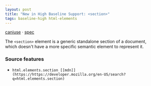 ```yaml
---
layout: post
title: "New in High Baseline Support: <section>"
tags: baseline-high html-elements
---
```


[caniuse](https://caniuse.com/?search=section) · [spec](https://html.spec.whatwg.org/multipage/sections.html#the-section-element)

The `<section>` element is a generic standalone section of a document, which doesn't have a more specific semantic element to represent it.

### Source features

- ``html.elements.section [[mdn]](https://https://developer.mozilla.org/en-US/search?q=html.elements.section)``
